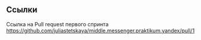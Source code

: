 ## Ссылки

Ссылка на Pull request первого спринта https://github.com/juliastetskaya/middle.messenger.praktikum.yandex/pull/1
